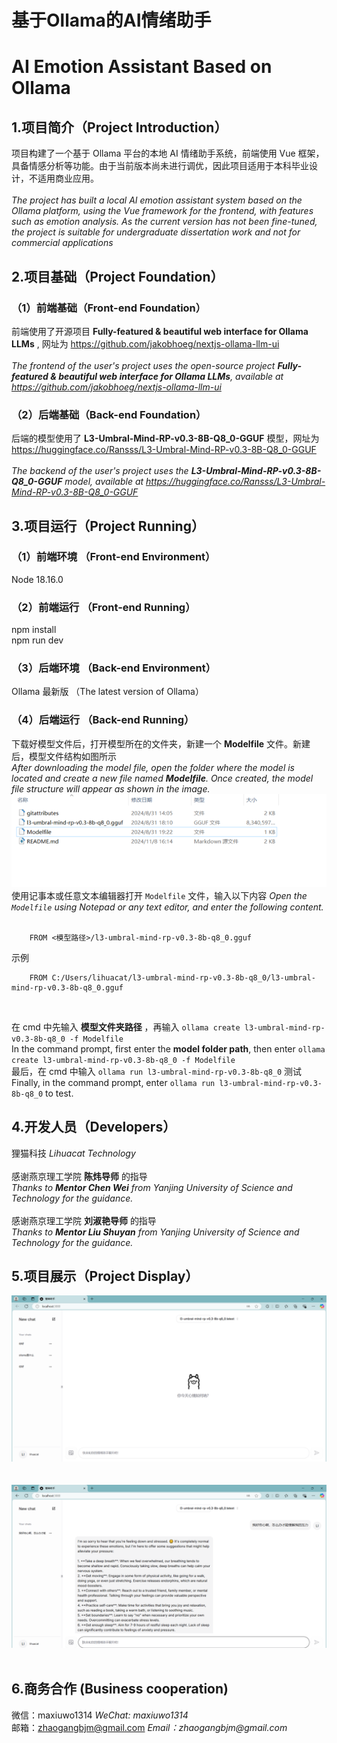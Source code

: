 # 基于Ollama的AI情绪助手
# AI Emotion Assistant Based on Ollama

## 1.项目简介（Project Introduction）
项目构建了一个基于 Ollama 平台的本地 AI 情绪助手系统，前端使用 Vue 框架，具备情感分析等功能。由于当前版本尚未进行调优，因此项目适用于本科毕业设计，不适用商业应用。<br>
<br>
_The project has built a local AI emotion assistant system based on the Ollama platform, using the Vue framework for the frontend, with features such as emotion analysis. As the current version has not been fine-tuned, the project is suitable for undergraduate dissertation work and not for commercial applications_ <br>
## 2.项目基础（Project Foundation）
### （1）前端基础（Front-end Foundation）
前端使用了开源项目 __Fully-featured & beautiful web interface for Ollama LLMs__ , 网址为 https://github.com/jakobhoeg/nextjs-ollama-llm-ui <br>
<br>
_The frontend of the user's project uses the open-source project __Fully-featured & beautiful web interface for Ollama LLMs__, available at https://github.com/jakobhoeg/nextjs-ollama-llm-ui_ 
### （2）后端基础（Back-end Foundation）
后端的模型使用了 __L3-Umbral-Mind-RP-v0.3-8B-Q8_0-GGUF__ 模型，网址为 https://huggingface.co/Ransss/L3-Umbral-Mind-RP-v0.3-8B-Q8_0-GGUF <br>
<br>
_The backend of the user's project uses the __L3-Umbral-Mind-RP-v0.3-8B-Q8_0-GGUF__ model, available at https://huggingface.co/Ransss/L3-Umbral-Mind-RP-v0.3-8B-Q8_0-GGUF_
## 3.项目运行（Project Running）
### （1）前端环境 （Front-end Environment）
Node 18.16.0
### （2）前端运行 （Front-end Running）
npm install<br>
npm run dev
### （3）后端环境 （Back-end Environment）
Ollama 最新版 （The latest version of Ollama）
### （4）后端运行 （Back-end Running）
下载好模型文件后，打开模型所在的文件夹，新建一个 __Modelfile__ 文件。新建后，模型文件结构如图所示<br>
_After downloading the model file, open the folder where the model is located and create a new file named __Modelfile__. Once created, the model file structure will appear as shown in the image._
<br>
<img src="/show11.png"/><br>
使用记事本或任意文本编辑器打开 `Modelfile` 文件，输入以下内容
_Open the `Modelfile` using Notepad or any text editor, and enter the following content._ <br>
<br>
```plaintext
    FROM <模型路径>/l3-umbral-mind-rp-v0.3-8b-q8_0.gguf
```

示例

```plaintext
    FROM C:/Users/lihuacat/l3-umbral-mind-rp-v0.3-8b-q8_0/l3-umbral-mind-rp-v0.3-8b-q8_0.gguf
```
<br>

在 cmd 中先输入 __模型文件夹路径__ ，再输入 `ollama create l3-umbral-mind-rp-v0.3-8b-q8_0 -f Modelfile` <br>
In the command prompt, first enter the __model folder path__, then enter `ollama create l3-umbral-mind-rp-v0.3-8b-q8_0 -f Modelfile`
<br>
最后，在 cmd 中输入 `ollama run l3-umbral-mind-rp-v0.3-8b-q8_0` 测试<br>
Finally, in the command prompt, enter `ollama run l3-umbral-mind-rp-v0.3-8b-q8_0` to test.
## 4.开发人员（Developers）
狸猫科技 _Lihuacat Technology_ <br>
<br>
感谢燕京理工学院 __陈炜导师__ 的指导 <br>
_Thanks to __Mentor Chen Wei__ from Yanjing University of Science and Technology for the guidance._ <br>
<br>
感谢燕京理工学院 __刘淑艳导师__ 的指导 <br>
_Thanks to __Mentor Liu Shuyan__ from Yanjing University of Science and Technology for the guidance._
## 5.项目展示（Project Display）
<img src="/show-1.png"/><br>
<br>
<br>
<img src="/show-2.png"/><br>
<br>
## 6.商务合作 (Business cooperation)
微信：maxiuwo1314     _WeChat: maxiuwo1314_ <br>
邮箱：zhaogangbjm@gmail.com     _Email：zhaogangbjm@gmail.com_

